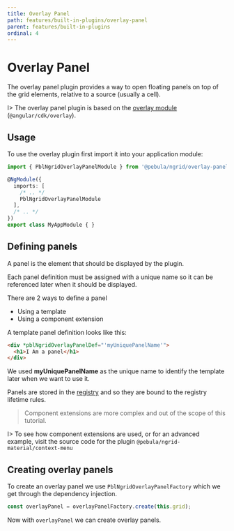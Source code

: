 ```yaml
---
title: Overlay Panel
path: features/built-in-plugins/overlay-panel
parent: features/built-in-plugins
ordinal: 4
---
```

# Overlay Panel

The overlay panel plugin provides a way to open floating panels on top of the grid elements, relative to a source (usually a cell).

I> The overlay panel plugin is based on the <a href="https://material.angular.io/cdk/overlay/overview" target="_blank">overlay module</a> (`@angular/cdk/overlay`).

## Usage

To use the overlay plugin first import it into your application module:

```ts
import { PblNgridOverlayPanelModule } from '@pebula/ngrid/overlay-panel';

@NgModule({
  imports: [
    /* .. */
    PblNgridOverlayPanelModule
  ],
  /* .. */
})
export class MyAppModule { }
```

## Defining panels

A panel is the element that should be displayed by the plugin.

Each panel definition must be assigned with a unique name so it can be referenced later when it should be displayed.

There are 2 ways to define a panel

- Using a template
- Using a component extension

A template panel definition looks like this:

```html
<div *pblNgridOverlayPanelDef="'myUniquePanelName'">
  <h1>I Am a panel</h1>
</div>
```

We used **myUniquePanelName** as the unique name to identify the template later when we want to use it.

Panels are stored in the [registry](../../../concepts/grid/the-registry) and so they are bound to the registry lifetime rules.

> Component extensions are more complex and out of the scope of this tutorial.

I> To see how component extensions are used, or for an advanced example, visit the source code for the plugin `@pebula/ngrid-material/context-menu`

## Creating overlay panels

To create an overlay panel we use `PblNgridOverlayPanelFactory` which we get through the dependency injection.

```ts
const overlayPanel = overlayPanelFactory.create(this.grid);
```

Now with `overlayPanel` we can create overlay panels.

<div pbl-example-view="pbl-overlay-panel-example"></div>
